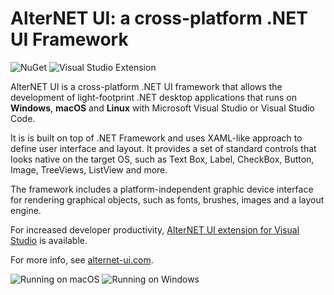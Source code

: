 # AlterNET UI: a cross-platform .NET UI Framework

![NuGet](https://img.shields.io/nuget/v/Alternet.UI?color=%231CA823&label=NuGet)
![Visual Studio Extension](https://img.shields.io/visual-studio-marketplace/v/AlternetSoftwarePTYLTD.AlternetUIForVS2022?color=%23007DC1&label=Visual%20Studio%20Extension)

AlterNET UI is a cross-platform .NET UI framework that allows the development of light-footprint .NET desktop applications that runs on **Windows**, **macOS** and **Linux** with Microsoft Visual Studio or Visual Studio Code.

It is is built on top of .NET Framework and uses XAML-like approach to define user interface and layout. It provides a set of standard controls that looks native on the target OS, such as Text Box, Label, CheckBox, Button, Image, TreeViews, ListView and more. 

The framework includes a platform-independent graphic device interface for rendering graphical objects, such as fonts, brushes, images and a layout engine.

For increased developer productivity, [AlterNET UI extension for Visual Studio](https://marketplace.visualstudio.com/items?itemName=AlternetSoftwarePTYLTD.AlternetUIForVS2022) is available.

For more info, see [alternet-ui.com](https://alternet-ui.com).

![Running on macOS](https://raw.githubusercontent.com/alternetsoft/alternet-ui/master/Source/Alternet.UI/Package/message-box-on-click-macos-window.png)
![Running on Windows](https://raw.githubusercontent.com/alternetsoft/alternet-ui/master/Source/Alternet.UI/Package/message-box-on-click-windows.png)